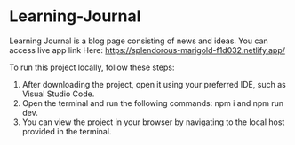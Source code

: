 # Learning-Journal
Learning Journal is a blog page consisting of news and ideas.
You can access live app link Here: https://splendorous-marigold-f1d032.netlify.app/

To run this project locally, follow these steps:

  1. After downloading the project, open it using your preferred IDE, such as Visual Studio Code.
  2. Open the terminal and run the following commands: npm i and npm run dev.
  3. You can view the project in your browser by navigating to the local host provided in the terminal.

